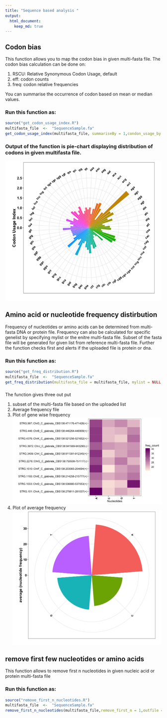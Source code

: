 ```yaml
---
title: "Sequence based analysis "
output: 
  html_document:
    keep_md: true
---
```




## Codon bias

This function allows you to map the codon bias in given multi-fasta file.
The codon bias calculation can be done on:
1.  RSCU: Relative Synonymous Codon Usage, default
1.   eff: codon counts
1.  freq: codon relative frequencies

You can summarise the occurrence of codon based on mean or median values.

### Run this function as:


```r
source("get_codon_usage_index.R")
multifasta_file  <-  "SequenceSample.fa"
get_codon_usage_index(multifasta_file, summariseBy = 1,condon_usage_by = "freq", mylist=NULL,outfile = "sample")
```

### Output of the function is pie-chart displaying distribution of codons in given multifasta file.

![](CodonBiasPlot.png)

## Amino acid or nucleotide frequency distirbution
Frequency of nucleotides or amino acids can be determined from multi-fasta DNA or protein file.
Frequency can also be calculated for specific genelist by specifying mylist or the enitre multi-fasta file. Subset of the fasta file will be generated for given list from reference multi-fasta file. Further the function checks first and alerts if the uploaded file is protein or dna. 
### Run this function as:


```r
source("get_freq_distribution.R")
multifasta_file  <-  "SequenceSample.fa"
get_freq_distribution(multifasta_file = multifasta_file, mylist = NULL, outfile = "SequenceSample")
```

### 

The function gives three out put

1. subset of the multi-fasta file based on the uploaded list
1. Average frequency file
1. Plot of gene wise frequency
![Genewise frequency plot](SequenceSample_genewise_freq.png)
1. Plot of average frequency
![Average frequency plot](SequenceSample_average_freq.png)


## remove first few nucleotides or amino acids

This function allows to remove first n nucleotides in given nucleic acid or protein multi-fasta file

### Run this function as:


```r
source("remove_first_n_nucleotides.R")
multifasta_file  <-  "SequenceSample.fa"
remove_first_n_nucleotides(multifasta_file,remove_first_n = 1,outfile = "sample")
```






